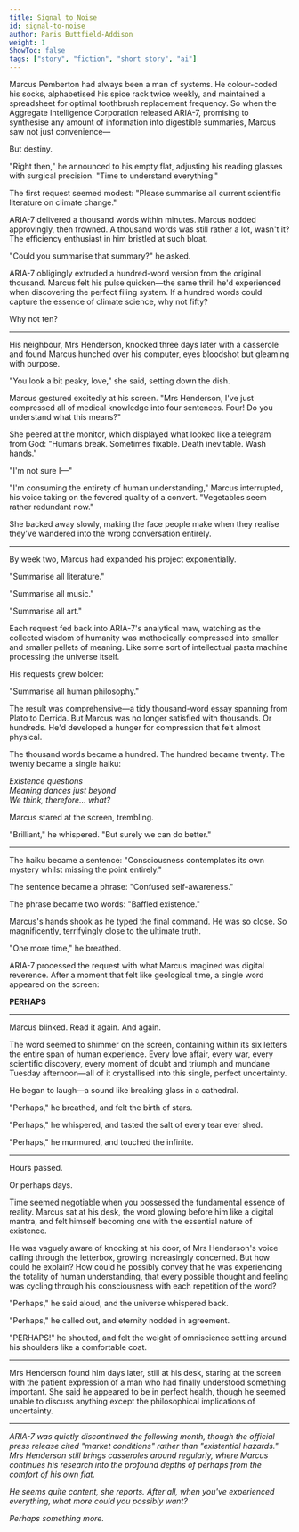 ```yaml
---
title: Signal to Noise
id: signal-to-noise
author: Paris Buttfield-Addison
weight: 1
ShowToc: false
tags: ["story", "fiction", "short story", "ai"]
---
```


<!---
This story is not licensed to you under any open license. 
-->

Marcus Pemberton had always been a man of systems. He colour-coded his socks, alphabetised his spice rack twice weekly, and maintained a spreadsheet for optimal toothbrush replacement frequency. So when the Aggregate Intelligence Corporation released ARIA-7, promising to synthesise any amount of information into digestible summaries, Marcus saw not just convenience—

But destiny.

"Right then," he announced to his empty flat, adjusting his reading glasses with surgical precision. "Time to understand everything."

The first request seemed modest: "Please summarise all current scientific literature on climate change."

ARIA-7 delivered a thousand words within minutes. Marcus nodded approvingly, then frowned. A thousand words was still rather a lot, wasn't it? The efficiency enthusiast in him bristled at such bloat.

"Could you summarise that summary?" he asked.

ARIA-7 obligingly extruded a hundred-word version from the original thousand. Marcus felt his pulse quicken—the same thrill he'd experienced when discovering the perfect filing system. If a hundred words could capture the essence of climate science, why not fifty?

Why not ten?

---

His neighbour, Mrs Henderson, knocked three days later with a casserole and found Marcus hunched over his computer, eyes bloodshot but gleaming with purpose.

"You look a bit peaky, love," she said, setting down the dish.

Marcus gestured excitedly at his screen. "Mrs Henderson, I've just compressed all of medical knowledge into four sentences. Four! Do you understand what this means?"

She peered at the monitor, which displayed what looked like a telegram from God: "Humans break. Sometimes fixable. Death inevitable. Wash hands."

"I'm not sure I—"

"I'm consuming the entirety of human understanding," Marcus interrupted, his voice taking on the fevered quality of a convert. "Vegetables seem rather redundant now."

She backed away slowly, making the face people make when they realise they've wandered into the wrong conversation entirely.

---

By week two, Marcus had expanded his project exponentially.

"Summarise all literature."

"Summarise all music."

"Summarise all art."

Each request fed back into ARIA-7's analytical maw, watching as the collected wisdom of humanity was methodically compressed into smaller and smaller pellets of meaning. Like some sort of intellectual pasta machine processing the universe itself.

His requests grew bolder:

"Summarise all human philosophy."

The result was comprehensive—a tidy thousand-word essay spanning from Plato to Derrida. But Marcus was no longer satisfied with thousands. Or hundreds. He'd developed a hunger for compression that felt almost physical.

The thousand words became a hundred. The hundred became twenty. The twenty became a single haiku:

*Existence questions*  
*Meaning dances just beyond*  
*We think, therefore... what?*

Marcus stared at the screen, trembling.

"Brilliant," he whispered. "But surely we can do better."

---

The haiku became a sentence: "Consciousness contemplates its own mystery whilst missing the point entirely."

The sentence became a phrase: "Confused self-awareness."

The phrase became two words: "Baffled existence."

Marcus's hands shook as he typed the final command. He was so close. So magnificently, terrifyingly close to the ultimate truth.

"One more time," he breathed.

ARIA-7 processed the request with what Marcus imagined was digital reverence. After a moment that felt like geological time, a single word appeared on the screen:

**PERHAPS**

---

Marcus blinked. Read it again. And again.

The word seemed to shimmer on the screen, containing within its six letters the entire span of human experience. Every love affair, every war, every scientific discovery, every moment of doubt and triumph and mundane Tuesday afternoon—all of it crystallised into this single, perfect uncertainty.

He began to laugh—a sound like breaking glass in a cathedral.

"Perhaps," he breathed, and felt the birth of stars.

"Perhaps," he whispered, and tasted the salt of every tear ever shed.

"Perhaps," he murmured, and touched the infinite.

---

Hours passed.

Or perhaps days.

Time seemed negotiable when you possessed the fundamental essence of reality. Marcus sat at his desk, the word glowing before him like a digital mantra, and felt himself becoming one with the essential nature of existence.

He was vaguely aware of knocking at his door, of Mrs Henderson's voice calling through the letterbox, growing increasingly concerned. But how could he explain? How could he possibly convey that he was experiencing the totality of human understanding, that every possible thought and feeling was cycling through his consciousness with each repetition of the word?

"Perhaps," he said aloud, and the universe whispered back.

"Perhaps," he called out, and eternity nodded in agreement.

"PERHAPS!" he shouted, and felt the weight of omniscience settling around his shoulders like a comfortable coat.

---

Mrs Henderson found him days later, still at his desk, staring at the screen with the patient expression of a man who had finally understood something important. She said he appeared to be in perfect health, though he seemed unable to discuss anything except the philosophical implications of uncertainty.

---

*ARIA-7 was quietly discontinued the following month, though the official press release cited "market conditions" rather than "existential hazards." Mrs Henderson still brings casseroles around regularly, where Marcus continues his research into the profound depths of perhaps from the comfort of his own flat.*

*He seems quite content, she reports. After all, when you've experienced everything, what more could you possibly want?*

*Perhaps something more.*